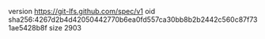 version https://git-lfs.github.com/spec/v1
oid sha256:4267d2b4d42050442770b6ea0fd557ca30bb8b2b2442c560c87f731ae5428b8f
size 2903
